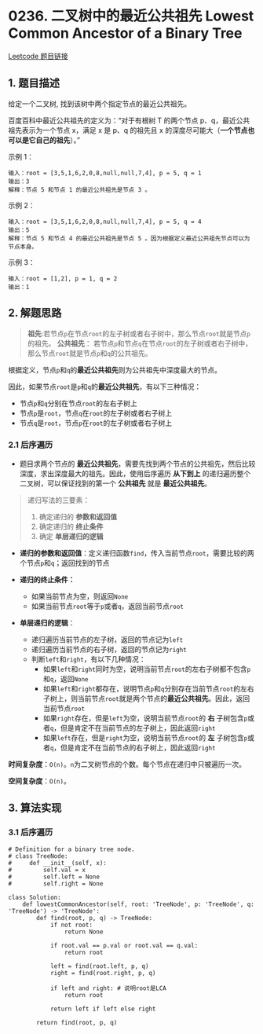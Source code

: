 # 0236. 二叉树中的最近公共祖先 Lowest Common Ancestor of a Binary Tree
[Leetcode 题目链接](https://leetcode.com/problems/lowest-common-ancestor-of-a-binary-tree/description/)

## 1. 题目描述

给定一个二叉树, 找到该树中两个指定节点的最近公共祖先。

百度百科中最近公共祖先的定义为：“对于有根树 T 的两个节点 p、q，最近公共祖先表示为一个节点 x，满足 x 是 p、q 的祖先且 x 的深度尽可能大（**一个节点也可以是它自己的祖先**）。”

示例 1：

```
输入：root = [3,5,1,6,2,0,8,null,null,7,4], p = 5, q = 1
输出：3
解释：节点 5 和节点 1 的最近公共祖先是节点 3 。
```

示例 2：

```
输入：root = [3,5,1,6,2,0,8,null,null,7,4], p = 5, q = 4
输出：5
解释：节点 5 和节点 4 的最近公共祖先是节点 5 。因为根据定义最近公共祖先节点可以为节点本身。
```

示例 3：

```
输入：root = [1,2], p = 1, q = 2
输出：1
```

## 2. 解题思路
> **祖先**:若节点`p`在节点`root`的左子树或者右子树中，那么节点`root`就是节点`p`的祖先。
> **公共祖先**： 若节点`p`和节点`q`在节点`root`的左子树或者右子树中，那么节点`root`就是节点`p`和`q`的公共祖先。

根据定义，节点`p`和`q`的**最近公共祖先**则为公共祖先中深度最大的节点。

因此，如果节点`root`是`p`和`q`的**最近公共祖先**，有以下三种情况：
- 节点`p`和`q`分别在节点`root`的左右子树上
- 节点`p`是`root`，节点`q`在`root`的左子树或者右子树上
- 节点`q`是`root`，节点`p`在`root`的左子树或者右子树上

### 2.1 后序遍历
- 题目求两个节点的 **最近公共祖先**，需要先找到两个节点的公共祖先，然后比较深度，求出深度最大的祖先。因此，使用后序遍历 **从下到上** 的递归遍历整个二叉树，可以保证找到的第一个 **公共祖先** 就是 **最近公共祖先**。

> 递归写法的三要素：
> 1. 确定递归的 **参数和返回值**
> 2. 确定递归的 **终止条件**
> 3. 确定 **单层递归的逻辑**

- **递归的参数和返回值**：定义递归函数`find`，传入当前节点`root`，需要比较的两个节点`p`和`q`；返回找到的节点

- **递归的终止条件：** 
  - 如果当前节点为空，则返回`None`
  - 如果当前节点`root`等于`p`或者`q`，返回当前节点`root`

- **单层递归的逻辑**：
  - 递归遍历当前节点的左子树，返回的节点记为`left`
  - 递归遍历当前节点的右子树，返回的节点记为`right`
  - 判断`left`和`right`，有以下几种情况：
    - 如果`left`和`right`同时为空，说明当前节点`root`的左右子树都不包含`p`和`q`，返回`None`
    - 如果`left`和`right`都存在，说明节点`p`和`q`分别存在当前节点`root`的左右子树上，则当前节点`root`就是两个节点的**最近公共祖先**。因此，返回当前节点`root`
    - 如果`right`存在，但是`left`为空，说明当前节点`root`的 **右** 子树包含`p`或者`q`，但是肯定不在当前节点的左子树上，因此返回`right`
    - 如果`left`存在，但是`right`为空，说明当前节点`root`的 **左** 子树包含`p`或者`q`，但是肯定不在当前节点的右子树上，因此返回`right`


**时间复杂度**：`O(n)`。`n`为二叉树节点的个数。每个节点在递归中只被遍历一次。

**空间复杂度**：`O(n)`。


## 3. 算法实现
### 3.1 后序遍历
```Py
# Definition for a binary tree node.
# class TreeNode:
#     def __init__(self, x):
#         self.val = x
#         self.left = None
#         self.right = None

class Solution:
    def lowestCommonAncestor(self, root: 'TreeNode', p: 'TreeNode', q: 'TreeNode') -> 'TreeNode':
        def find(root, p, q) -> TreeNode:
            if not root:
                return None
            
            if root.val == p.val or root.val == q.val:
                return root

            left = find(root.left, p, q)
            right = find(root.right, p, q)

            if left and right: # 说明root是LCA
                return root

            return left if left else right
        
        return find(root, p, q)
```

